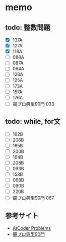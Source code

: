 # memo

## todo: 整数問題
- [x] 137A
- [x] 127A
- [x] 118A
- [ ] 088A
- [ ] 087A
- [ ] 064A
- [ ] 128A
- [ ] 125A
- [ ] 173A
- [ ] 157A
- [ ] 176A
- [ ] 競プロ典型90門 033

## todo: while, for文
- [ ] 162B
- [ ] 206B
- [ ] 165B
- [ ] 200B
- [ ] 164B
- [ ] 208B
- [ ] 093B
- [ ] 158B
- [ ] 068B
- [ ] 090B
- [ ] 220B
- [ ] 競プロ典型90門 067

## 参考サイト
- [AtCoder Problems](https://kenkoooo.com/atcoder/)
- [競プロ典型90門](https://atcoder.jp/contests/typical90)
